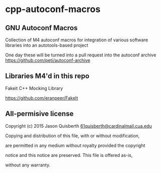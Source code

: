# cpp-autoconf-macros

## GNU Autoconf Macros
Collection of M4 autoconf macros for integration of various software libraries into an autotools-based project

One day these will be turned into a pull request into the autoconf archive https://github.com/peti/autoconf-archive

## Libraries M4'd in this repo
Fakeit C++ Mocking Library

https://github.com/eranpeer/FakeIt

## All-permisive license
Copyright (c) 2015 Jason Quisberth <61quisberth@cardinalmail.cua.edu>

Copying and distribution of this file, with or without modification,

are permitted in any medium without royalty provided the copyright

notice and this notice are preserved.  This file is offered as-is,

without any warranty.
